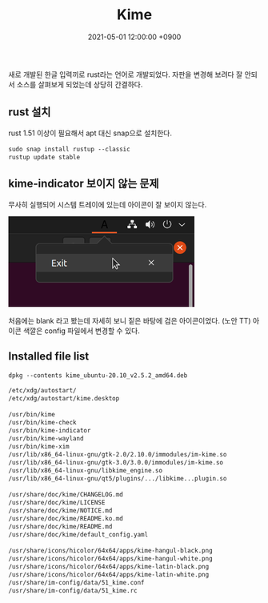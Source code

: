 ﻿---
title: Kime
date:  2021-05-01 12:00:00 +0900
categories:
  - ime
---

새로 개발된 한글 입력끼로 rust라는 언어로 개발되었다.
자판을 변경해 보려다 잘 안되서 소스를 살펴보게 되었는데 상당히 간결하다.

## rust 설치

rust 1.51 이상이 필요해서 apt 대신 snap으로 설치한다.

```
sudo snap install rustup --classic
rustup update stable
```

## kime-indicator 보이지 않는 문제

무사히 실행되어 시스템 트레이에 있는데 아이콘이 잘 보이지 않는다.

![ Indicator in Tray ](/screenshot/kime/kime-indicator-empty.png)

처음에는 blank 라고 봤는데 자세히 보니 짙은 바탕에 검은 아이콘이었다. (노안 TT)
아이콘 색깔은 config 파일에서 변경할 수 있다.

## Installed file list

```
dpkg --contents kime_ubuntu-20.10_v2.5.2_amd64.deb
```

```
/etc/xdg/autostart/
/etc/xdg/autostart/kime.desktop

/usr/bin/kime
/usr/bin/kime-check
/usr/bin/kime-indicator
/usr/bin/kime-wayland
/usr/bin/kime-xim
/usr/lib/x86_64-linux-gnu/gtk-2.0/2.10.0/immodules/im-kime.so
/usr/lib/x86_64-linux-gnu/gtk-3.0/3.0.0/immodules/im-kime.so
/usr/lib/x86_64-linux-gnu/libkime_engine.so
/usr/lib/x86_64-linux-gnu/qt5/plugins/.../libkime...plugin.so

/usr/share/doc/kime/CHANGELOG.md
/usr/share/doc/kime/LICENSE
/usr/share/doc/kime/NOTICE.md
/usr/share/doc/kime/README.ko.md
/usr/share/doc/kime/README.md
/usr/share/doc/kime/default_config.yaml

/usr/share/icons/hicolor/64x64/apps/kime-hangul-black.png
/usr/share/icons/hicolor/64x64/apps/kime-hangul-white.png
/usr/share/icons/hicolor/64x64/apps/kime-latin-black.png
/usr/share/icons/hicolor/64x64/apps/kime-latin-white.png
/usr/share/im-config/data/51_kime.conf
/usr/share/im-config/data/51_kime.rc

```
